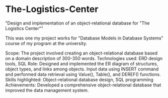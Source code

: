 # The-Logistics-Center
"Design and implementation of an object-relational database for "The Logistics Center""

This was one my project works for "Database Models in Database Systems" course of my program at the university.

Scope: The project involved creating an object-relational database based on a domain description of 300-350 words.
Technologies used: ERD design tools, SQL
Role: Designed and implemented the ER diagram of structures, object types, and links among objects. Input data using INSERT command and performed data retrieval using Value(), Table(), and DEREF() functions.
Skills highlighted: Object-relational database design, SQL programming
Achievements: Developed a comprehensive object-relational database that improved the data management system.

